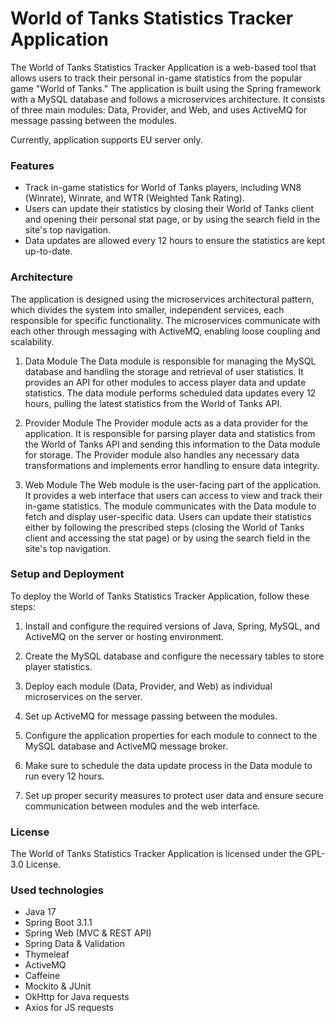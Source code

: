 # World of Tanks Statistics Tracker Application
The World of Tanks Statistics Tracker Application is a web-based tool that allows users to track their personal in-game statistics from the popular game "World of Tanks." The application is built using the Spring framework with a MySQL database and follows a microservices architecture. It consists of three main modules: Data, Provider, and Web, and uses ActiveMQ for message passing between the modules.
  
Currently, application supports EU server only.

### Features
- Track in-game statistics for World of Tanks players, including WN8 (Winrate), Winrate, and WTR (Weighted Tank Rating).
- Users can update their statistics by closing their World of Tanks client and opening their personal stat page, or by using the search field in the site's top navigation.
- Data updates are allowed every 12 hours to ensure the statistics are kept up-to-date.

### Architecture
The application is designed using the microservices architectural pattern, which divides the system into smaller, independent services, each responsible for specific functionality. The microservices communicate with each other through messaging with ActiveMQ, enabling loose coupling and scalability.

1. Data Module
The Data module is responsible for managing the MySQL database and handling the storage and retrieval of user statistics. It provides an API for other modules to access player data and update statistics. The data module performs scheduled data updates every 12 hours, pulling the latest statistics from the World of Tanks API.

2. Provider Module
The Provider module acts as a data provider for the application. It is responsible for parsing player data and statistics from the World of Tanks API and sending this information to the Data module for storage. The Provider module also handles any necessary data transformations and implements error handling to ensure data integrity.

3. Web Module
The Web module is the user-facing part of the application. It provides a web interface that users can access to view and track their in-game statistics. The module communicates with the Data module to fetch and display user-specific data. Users can update their statistics either by following the prescribed steps (closing the World of Tanks client and accessing the stat page) or by using the search field in the site's top navigation.

### Setup and Deployment
To deploy the World of Tanks Statistics Tracker Application, follow these steps:

1. Install and configure the required versions of Java, Spring, MySQL, and ActiveMQ on the server or hosting environment.

2. Create the MySQL database and configure the necessary tables to store player statistics.

3. Deploy each module (Data, Provider, and Web) as individual microservices on the server.

4. Set up ActiveMQ for message passing between the modules.

5. Configure the application properties for each module to connect to the MySQL database and ActiveMQ message broker.

6. Make sure to schedule the data update process in the Data module to run every 12 hours.

7. Set up proper security measures to protect user data and ensure secure communication between modules and the web interface.

### License
The World of Tanks Statistics Tracker Application is licensed under the GPL-3.0 License.

### Used technologies
- Java 17
- Spring Boot 3.1.1
- Spring Web (MVC & REST API)
- Spring Data & Validation
- Thymeleaf
- ActiveMQ
- Caffeine
- Mockito & JUnit
- OkHttp for Java requests
- Axios for JS requests
